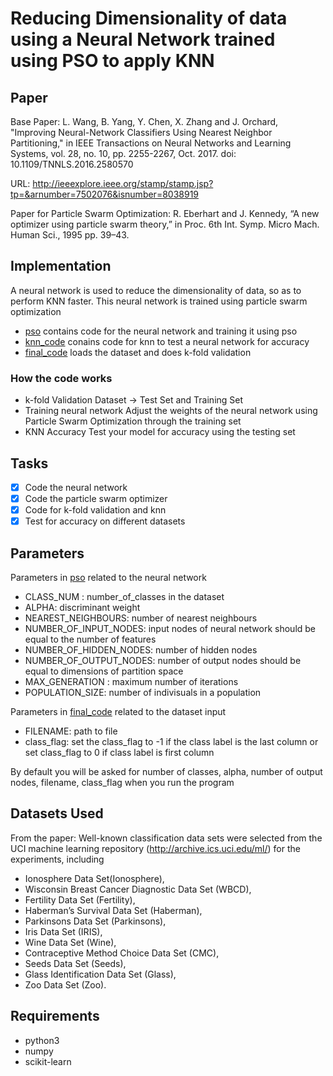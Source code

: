 # Reducing Dimensionality of data using a Neural Network trained using PSO to apply KNN
## Paper
Base Paper: L. Wang, B. Yang, Y. Chen, X. Zhang and J. Orchard, "Improving Neural-Network Classifiers Using Nearest Neighbor Partitioning," in IEEE Transactions on Neural Networks and Learning Systems, vol. 28, no. 10, pp. 2255-2267, Oct. 2017. doi: 10.1109/TNNLS.2016.2580570

URL: http://ieeexplore.ieee.org/stamp/stamp.jsp?tp=&arnumber=7502076&isnumber=8038919


Paper for Particle Swarm Optimization: R. Eberhart and J. Kennedy, “A new optimizer using particle swarm theory,” in Proc. 6th Int. Symp. Micro Mach. Human Sci., 1995 pp. 39–43.
## Implementation
A neural network is used to reduce the dimensionality of data, so as to perform KNN faster.
This neural network is trained using particle swarm optimization

* [pso](pso.py) contains code for the neural network and training it using pso
* [knn_code](knn_code.py) conains code for knn to test a neural network for accuracy
* [final_code](final_code.py) loads the dataset and does k-fold validation

### How the code works
* k-fold Validation
Dataset ->  Test Set and Training Set
* Training neural network
Adjust the weights of the neural network using Particle Swarm Optimization through the training set
* KNN Accuracy
Test your model for accuracy using the testing set

## Tasks
- [x] Code the neural network
- [x] Code the particle swarm optimizer
- [x] Code for k-fold validation and knn
- [x] Test for accuracy on different datasets

## Parameters
Parameters in [pso](pso.py) related to the neural network

* CLASS_NUM : number_of_classes in the dataset
* ALPHA: discriminant weight
* NEAREST_NEIGHBOURS: number of nearest neighbours
* NUMBER_OF_INPUT_NODES: input nodes of neural network should be equal to the number of features
* NUMBER_OF_HIDDEN_NODES: number of hidden nodes
* NUMBER_OF_OUTPUT_NODES: number of output nodes should be equal to  dimensions of partition space
* MAX_GENERATION : maximum number of iterations 
* POPULATION_SIZE: number of indivisuals in a population


Parameters in [final_code](final_code.py) related to the dataset input
* FILENAME: path to file
* class_flag: set the class_flag to -1 if the class label is the last column or set class_flag to 0 if class label is first column


By default you will be asked for number of classes, alpha, number of output nodes, filename, class_flag when you run the program


## Datasets Used
From the paper:
Well-known classification data sets were selected from the UCI machine learning repository (http://archive.ics.uci.edu/ml/) for the experiments, including 
* Ionosphere Data Set(Ionosphere),
* Wisconsin Breast Cancer Diagnostic Data Set (WBCD),
* Fertility Data Set (Fertility), 
* Haberman’s Survival Data Set (Haberman), 
* Parkinsons Data Set (Parkinsons), 
* Iris Data Set (IRIS), 
* Wine Data Set (Wine), 
* Contraceptive Method Choice Data Set (CMC),
* Seeds Data Set (Seeds), 
* Glass Identification Data Set (Glass), 
* Zoo Data Set (Zoo).

## Requirements
* python3
* numpy
* scikit-learn